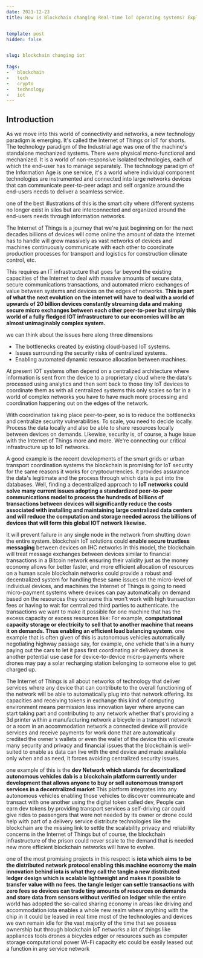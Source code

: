 ```yaml
---
date: 2021-12-23
title: How is Blockchain changing Real-time loT operating systems? Explained.


template: post
hidden: false


slug: blockchain changing iot
  
tags:
-   blockchain
-   tech
-   crypto
-   technology
-   iot
---
```


## Introduction

As we move into this world of connectivity and networks, a new technology paradigm is emerging. It's called the Internet of Things or IoT for shorts.
The technology paradigm of the Industrial age was one of the machine's standalone mechanized systems. There were physical mono-functional and mechanized. It is a world of non-responsive isolated technologies, each of which the end-user has to manage separately. 
The technology paradigm of the Information Age is one service, it's a world where individual component technologies are instrumented and connected into large networks devices that can communicate peer-to-peer adapt and self organize around the end-users needs to deliver a seamless service.

one of the best illustrations of this is the smart city where different systems no longer exist in silos but are interconnected and organized around the end-users needs through information networks.
 
The Internet of Things is a journey that we're just beginning on for the next decades billions of devices will come online the amount of data the Internet has to handle will grow massively as vast networks of devices and machines continuously communicate with each other to coordinate production processes for transport and logistics for construction climate control, etc.
 
This requires an IT infrastructure that goes far beyond the existing capacities of the Internet to deal with massive amounts of secure data, secure communications transactions, and automated micro exchanges of value between systems and devices on the edges of networks.
 **This is part of what the next evolution on the internet will have to deal with a world of upwards of 20 billion devices constantly streaming data and making secure micro exchanges between each other peer-to-peer but simply this world of a fully fledged IOT infrastructure to our economies will be an almost unimaginably complex system.**
 
we can think about the issues here along three dimensions

- The bottlenecks created by existing cloud-based IoT systems. 
- Issues surrounding the security risks of centralized systems.
- Enabling automated dynamic resource allocation between machines. 

At present IOT systems often depend on a centralized architecture where information is sent from the device to a proprietary cloud where the data's processed using analytics and then sent back to those tiny IoT devices to coordinate them as with all centralized systems this only scales so far in a world of complex networks you have to have much more processing and coordination happening out on the edges of the network.
 
With coordination taking place peer-to-peer, so is to reduce the bottlenecks and centralize security vulnerabilities. To scale, you need to decide locally. Process the data locally and also be able to share resources locally between devices on demands. Likewise, security is, of course, a huge issue with the Internet of Things more and more. We're connecting our critical infrastructure up to IoT networks.
 
A good example is the recent developments of the smart grids or urban transport coordination systems the blockchain is promising for IoT security for the same reasons it works for cryptocurrencies. it provides assurance the data's legitimate and the process through which data is put into the databases. Well, finding a decentralized approach to **IoT networks could solve many current issues adopting a standardized peer-to-peer communications model to process the hundreds of billions of transactions between devices will significantly reduce the costs associated with installing and maintaining large centralized data centers and will reduce the computation and storage needed across the billions of devices that will form this global IOT network likewise.**
 
It will prevent failure in any single node in the network from shutting down the entire system.
 blockchain IoT solutions could **enable secure trustless messaging** between devices on IHC networks 
In this model, the blockchain will treat message exchanges between devices similar to financial transactions in a Bitcoin network ensuring their validity just as the money economy allows for better faster, and more efficient allocation of resources on a human scale blockchain networks could provide a robust and decentralized system for handling these same issues on the micro-level of individual devices, and machines the Internet of Things is going to need micro-payment systems where devices can pay automatically on demand based on the resources they consume this won't work with high transaction fees or having to wait for centralized third parties to authenticate.
the transactions we want to make it possible for one machine that has the excess capacity or excess resources like: 
For example, **computational capacity storage or electricity to sell that to another machine that means it on demands. Thus enabling an efficient load balancing system**. one example that is often given of this is autonomous vehicles automatically negotiating highway passage say, for example, one vehicle that's in a hurry paying out the cars to let it pass first coordinating air delivery drones is another potential use case for device-to-device micro-payments where drones may pay a solar recharging station belonging to someone else to get charged up.
 
The Internet of Things is all about networks of technology that deliver services where any device that can contribute to the overall functioning of the network will be able to automatically plug into that network offering.
 Its capacities and receiving tokens in exchange this kind of computing environment means permission less innovation layer where anyone can start taking part and contributing to any network whether that's providing a 3d printer within a manufacturing network a bicycle in a transport network or a room in an accommodation network a connected device will provide services and receive payments for work done that are automatically credited the owner's wallets or even the wallet of the device this will create many security and privacy and financial issues that the blockchain is well-suited to enable as data can live with the end device and made available only when and as need, it forces avoiding centralized security issues.

one example of this is the **dev Network which stands for decentralized autonomous vehicles dab is a blockchain platform currently under development that allows anyone to buy or sell autonomous transport services in a decentralized market** 
This platform integrates into any autonomous vehicles enabling those vehicles to discover communicate and transact with one another using the digital token called dev, People can earn dev tokens by providing transport services a self-driving car could give rides to passengers that were not needed by its owner or drone could help with part of a delivery service distribute technologies like the blockchain are the missing link to settle the scalability privacy and reliability concerns in the Internet of Things but of course, the blockchain infrastructure of the prison could never scale to the demand that is needed new more efficient blockchain networks will have to evolve.

one of the most promising projects in this respect is **iota which aims to be the distributed network protocol enabling this machine economy the main innovation behind iota is what they call the tangle a new distributed ledger design which is scalable lightweight and makes it possible to transfer value with no fees.
 the tangle ledger can settle transactions with zero fees so devices can trade tiny amounts of resources on demands and store data from sensors without verified on ledger** while the entire world has adopted the so-called sharing economy in areas like driving and accommodation iota enables a whole new realm where anything with the chip in it could be leased in real time most of the technologies and devices we own remain idle for the vast majority of the time that we possess ownership but through blockchain IoT networks a lot of things like appliances tools drones a bicycles edger or resources such as computer storage computational power Wi-Fi capacity etc could be easily leased out a function in any service network 

 


